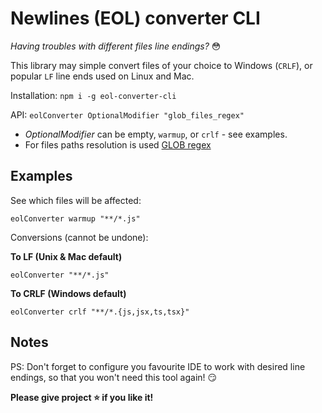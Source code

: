 # Newlines (EOL) converter CLI

*Having troubles with different files line endings?* :flushed:

This library may simple convert files of your choice to Windows (`CRLF`), or popular `LF` line ends used on Linux and Mac.

Installation: `npm i -g eol-converter-cli`

API: `eolConverter OptionalModifier "glob_files_regex"`

* *OptionalModifier* can be empty, `warmup`, or `crlf` - see examples.
* For files paths resolution is used [GLOB regex](https://www.npmjs.com/package/glob)

## Examples

See which files will be affected:

```
eolConverter warmup "**/*.js"
```

Conversions (cannot be undone):

**To LF (Unix & Mac default)**

```
eolConverter "**/*.js"
```

**To CRLF (Windows default)**

```
eolConverter crlf "**/*.{js,jsx,ts,tsx}"
```

## Notes

PS: Don't forget to configure you favourite IDE to work with desired line endings, so that you won't need this tool again! :smirk:

**Please give project :star: if you like it!**
